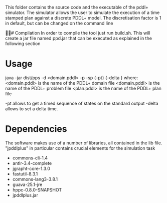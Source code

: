 This folder contains the source code and the executable of the pddl+ simulator.
The simulator allows the user to simulate the execution of a time stamped plan against a discrete PDDL+ model. The discretisation factor is 1 in default, but can be changed on the command line

# Compilation
In order to compile the tool just run build.sh. This will create a jar file named ppd.jar that can be executed as explained in the following section

# Usage
java -jar dist/pps -d <domain.pddl> -p <problem> -sp <plan> {-pt} {-delta <float>}
where:
<domain.pddl> is the name of the PDDL+ domain file
<domain.pddl> is the name of the PDDL+ problem file
<plan.pddl> is the name of the PDDL+ plan file

-pt allows to get a timed sequence of states on the standard output
-delta allows to set a delta time.

# Dependencies

The software makes use of a number of libraries, all contained in the lib file. "jpddlplus" in particular contains crucial elements for the simulation task

- commons-cli-1.4
- antlr-3.4-complete
- jgrapht-core-1.3.0
- fastutil-8.3.1
- commons-lang3-3.8.1
- guava-25.1-jre
- hppc-0.8.0-SNAPSHOT
- jpddlplus.jar
